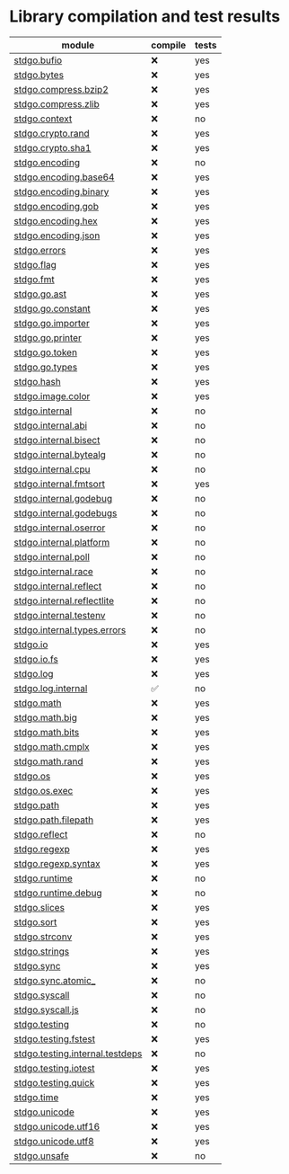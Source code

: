 # Library compilation and test results


| module | compile | tests |
| --- | --- | --- | 
| [stdgo.bufio](./bufio/README.md) | ❌ | yes |
| [stdgo.bytes](./bytes/README.md) | ❌ | yes |
| [stdgo.compress.bzip2](./compress/bzip2/README.md) | ❌ | yes |
| [stdgo.compress.zlib](./compress/zlib/README.md) | ❌ | yes |
| [stdgo.context](./context/README.md) | ❌ | no |
| [stdgo.crypto.rand](./crypto/rand/README.md) | ❌ | yes |
| [stdgo.crypto.sha1](./crypto/sha1/README.md) | ❌ | yes |
| [stdgo.encoding](./encoding/README.md) | ❌ | no |
| [stdgo.encoding.base64](./encoding/base64/README.md) | ❌ | yes |
| [stdgo.encoding.binary](./encoding/binary/README.md) | ❌ | yes |
| [stdgo.encoding.gob](./encoding/gob/README.md) | ❌ | yes |
| [stdgo.encoding.hex](./encoding/hex/README.md) | ❌ | yes |
| [stdgo.encoding.json](./encoding/json/README.md) | ❌ | yes |
| [stdgo.errors](./errors/README.md) | ❌ | yes |
| [stdgo.flag](./flag/README.md) | ❌ | yes |
| [stdgo.fmt](./fmt/README.md) | ❌ | yes |
| [stdgo.go.ast](./go/ast/README.md) | ❌ | yes |
| [stdgo.go.constant](./go/constant/README.md) | ❌ | yes |
| [stdgo.go.importer](./go/importer/README.md) | ❌ | yes |
| [stdgo.go.printer](./go/printer/README.md) | ❌ | yes |
| [stdgo.go.token](./go/token/README.md) | ❌ | yes |
| [stdgo.go.types](./go/types/README.md) | ❌ | yes |
| [stdgo.hash](./hash/README.md) | ❌ | yes |
| [stdgo.image.color](./image/color/README.md) | ❌ | yes |
| [stdgo.internal](./internal/README.md) | ❌ | no |
| [stdgo.internal.abi](./internal/abi/README.md) | ❌ | no |
| [stdgo.internal.bisect](./internal/bisect/README.md) | ❌ | no |
| [stdgo.internal.bytealg](./internal/bytealg/README.md) | ❌ | no |
| [stdgo.internal.cpu](./internal/cpu/README.md) | ❌ | no |
| [stdgo.internal.fmtsort](./internal/fmtsort/README.md) | ❌ | yes |
| [stdgo.internal.godebug](./internal/godebug/README.md) | ❌ | no |
| [stdgo.internal.godebugs](./internal/godebugs/README.md) | ❌ | no |
| [stdgo.internal.oserror](./internal/oserror/README.md) | ❌ | no |
| [stdgo.internal.platform](./internal/platform/README.md) | ❌ | no |
| [stdgo.internal.poll](./internal/poll/README.md) | ❌ | no |
| [stdgo.internal.race](./internal/race/README.md) | ❌ | no |
| [stdgo.internal.reflect](./internal/reflect/README.md) | ❌ | no |
| [stdgo.internal.reflectlite](./internal/reflectlite/README.md) | ❌ | no |
| [stdgo.internal.testenv](./internal/testenv/README.md) | ❌ | no |
| [stdgo.internal.types.errors](./internal/types/errors/README.md) | ❌ | no |
| [stdgo.io](./io/README.md) | ❌ | yes |
| [stdgo.io.fs](./io/fs/README.md) | ❌ | yes |
| [stdgo.log](./log/README.md) | ❌ | yes |
| [stdgo.log.internal](./log/internal/README.md) | ✅ | no |
| [stdgo.math](./math/README.md) | ❌ | yes |
| [stdgo.math.big](./math/big/README.md) | ❌ | yes |
| [stdgo.math.bits](./math/bits/README.md) | ❌ | yes |
| [stdgo.math.cmplx](./math/cmplx/README.md) | ❌ | yes |
| [stdgo.math.rand](./math/rand/README.md) | ❌ | yes |
| [stdgo.os](./os/README.md) | ❌ | yes |
| [stdgo.os.exec](./os/exec/README.md) | ❌ | yes |
| [stdgo.path](./path/README.md) | ❌ | yes |
| [stdgo.path.filepath](./path/filepath/README.md) | ❌ | yes |
| [stdgo.reflect](./reflect/README.md) | ❌ | no |
| [stdgo.regexp](./regexp/README.md) | ❌ | yes |
| [stdgo.regexp.syntax](./regexp/syntax/README.md) | ❌ | yes |
| [stdgo.runtime](./runtime/README.md) | ❌ | no |
| [stdgo.runtime.debug](./runtime/debug/README.md) | ❌ | no |
| [stdgo.slices](./slices/README.md) | ❌ | yes |
| [stdgo.sort](./sort/README.md) | ❌ | yes |
| [stdgo.strconv](./strconv/README.md) | ❌ | yes |
| [stdgo.strings](./strings/README.md) | ❌ | yes |
| [stdgo.sync](./sync/README.md) | ❌ | yes |
| [stdgo.sync.atomic_](./sync/atomic_/README.md) | ❌ | no |
| [stdgo.syscall](./syscall/README.md) | ❌ | no |
| [stdgo.syscall.js](./syscall/js/README.md) | ❌ | no |
| [stdgo.testing](./testing/README.md) | ❌ | no |
| [stdgo.testing.fstest](./testing/fstest/README.md) | ❌ | yes |
| [stdgo.testing.internal.testdeps](./testing/internal/testdeps/README.md) | ❌ | no |
| [stdgo.testing.iotest](./testing/iotest/README.md) | ❌ | yes |
| [stdgo.testing.quick](./testing/quick/README.md) | ❌ | yes |
| [stdgo.time](./time/README.md) | ❌ | yes |
| [stdgo.unicode](./unicode/README.md) | ❌ | yes |
| [stdgo.unicode.utf16](./unicode/utf16/README.md) | ❌ | yes |
| [stdgo.unicode.utf8](./unicode/utf8/README.md) | ❌ | yes |
| [stdgo.unsafe](./unsafe/README.md) | ❌ | no |

